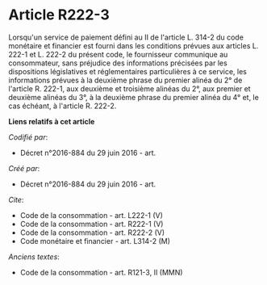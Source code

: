 # Article R222-3

Lorsqu'un service de paiement défini au II de l'article L. 314-2 du code monétaire et financier est fourni dans les
conditions prévues aux articles L. 222-1 et L. 222-2 du présent code, le fournisseur communique au consommateur, sans
préjudice des informations précisées par les dispositions législatives et réglementaires particulières à ce service, les
informations prévues à la deuxième phrase du premier alinéa du 2° de l'article R. 222-1, aux deuxième et troisième alinéas du
2°, aux premier et deuxième alinéas du 3°, à la deuxième phrase du premier alinéa du 4° et, le cas échéant, à l'article R.
222-2.

**Liens relatifs à cet article**

_Codifié par_:

  - Décret n°2016-884 du 29 juin 2016 - art.

_Créé par_:

  - Décret n°2016-884 du 29 juin 2016 - art.

_Cite_:

  - Code de la consommation - art. L222-1 (V)
  - Code de la consommation - art. R222-1 (V)
  - Code de la consommation - art. R222-2 (V)
  - Code monétaire et financier - art. L314-2 (M)

_Anciens textes_:

  - Code de la consommation - art. R121-3, II (MMN)
